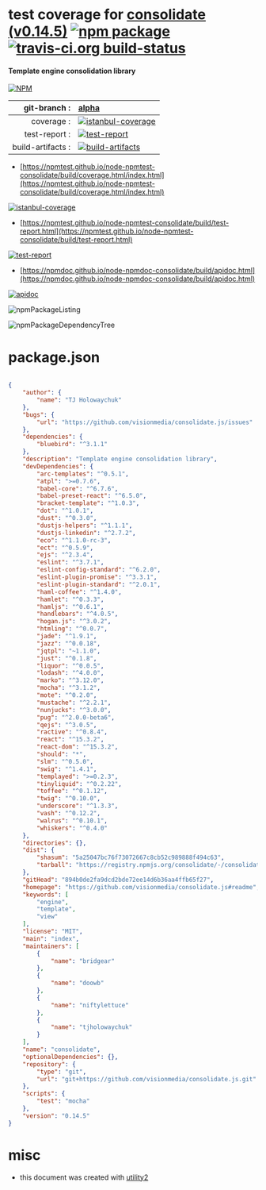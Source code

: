 # test coverage for  [consolidate (v0.14.5)](https://github.com/visionmedia/consolidate.js#readme)  [![npm package](https://img.shields.io/npm/v/npmtest-consolidate.svg?style=flat-square)](https://www.npmjs.org/package/npmtest-consolidate) [![travis-ci.org build-status](https://api.travis-ci.org/npmtest/node-npmtest-consolidate.svg)](https://travis-ci.org/npmtest/node-npmtest-consolidate)
#### Template engine consolidation library

[![NPM](https://nodei.co/npm/consolidate.png?downloads=true&downloadRank=true&stars=true)](https://www.npmjs.com/package/consolidate)

| git-branch : | [alpha](https://github.com/npmtest/node-npmtest-consolidate/tree/alpha)|
|--:|:--|
| coverage : | [![istanbul-coverage](https://npmtest.github.io/node-npmtest-consolidate/build/coverage.badge.svg)](https://npmtest.github.io/node-npmtest-consolidate/build/coverage.html/index.html)|
| test-report : | [![test-report](https://npmtest.github.io/node-npmtest-consolidate/build/test-report.badge.svg)](https://npmtest.github.io/node-npmtest-consolidate/build/test-report.html)|
| build-artifacts : | [![build-artifacts](https://npmtest.github.io/node-npmtest-consolidate/glyphicons_144_folder_open.png)](https://github.com/npmtest/node-npmtest-consolidate/tree/gh-pages/build)|

- [https://npmtest.github.io/node-npmtest-consolidate/build/coverage.html/index.html](https://npmtest.github.io/node-npmtest-consolidate/build/coverage.html/index.html)

[![istanbul-coverage](https://npmtest.github.io/node-npmtest-consolidate/build/screenCapture.buildCi.browser.%252Ftmp%252Fbuild%252Fcoverage.lib.html.png)](https://npmtest.github.io/node-npmtest-consolidate/build/coverage.html/index.html)

- [https://npmtest.github.io/node-npmtest-consolidate/build/test-report.html](https://npmtest.github.io/node-npmtest-consolidate/build/test-report.html)

[![test-report](https://npmtest.github.io/node-npmtest-consolidate/build/screenCapture.buildCi.browser.%252Ftmp%252Fbuild%252Ftest-report.html.png)](https://npmtest.github.io/node-npmtest-consolidate/build/test-report.html)

- [https://npmdoc.github.io/node-npmdoc-consolidate/build/apidoc.html](https://npmdoc.github.io/node-npmdoc-consolidate/build/apidoc.html)

[![apidoc](https://npmdoc.github.io/node-npmdoc-consolidate/build/screenCapture.buildCi.browser.%252Ftmp%252Fbuild%252Fapidoc.html.png)](https://npmdoc.github.io/node-npmdoc-consolidate/build/apidoc.html)

![npmPackageListing](https://npmtest.github.io/node-npmtest-consolidate/build/screenCapture.npmPackageListing.svg)

![npmPackageDependencyTree](https://npmtest.github.io/node-npmtest-consolidate/build/screenCapture.npmPackageDependencyTree.svg)



# package.json

```json

{
    "author": {
        "name": "TJ Holowaychuk"
    },
    "bugs": {
        "url": "https://github.com/visionmedia/consolidate.js/issues"
    },
    "dependencies": {
        "bluebird": "^3.1.1"
    },
    "description": "Template engine consolidation library",
    "devDependencies": {
        "arc-templates": "^0.5.1",
        "atpl": ">=0.7.6",
        "babel-core": "^6.7.6",
        "babel-preset-react": "^6.5.0",
        "bracket-template": "^1.0.3",
        "dot": "^1.0.1",
        "dust": "^0.3.0",
        "dustjs-helpers": "^1.1.1",
        "dustjs-linkedin": "^2.7.2",
        "eco": "^1.1.0-rc-3",
        "ect": "^0.5.9",
        "ejs": "^2.3.4",
        "eslint": "^3.7.1",
        "eslint-config-standard": "^6.2.0",
        "eslint-plugin-promise": "^3.3.1",
        "eslint-plugin-standard": "^2.0.1",
        "haml-coffee": "^1.4.0",
        "hamlet": "^0.3.3",
        "hamljs": "^0.6.1",
        "handlebars": "^4.0.5",
        "hogan.js": "^3.0.2",
        "htmling": "^0.0.7",
        "jade": "^1.9.1",
        "jazz": "^0.0.18",
        "jqtpl": "~1.1.0",
        "just": "^0.1.8",
        "liquor": "^0.0.5",
        "lodash": "^4.0.0",
        "marko": "^3.12.0",
        "mocha": "^3.1.2",
        "mote": "^0.2.0",
        "mustache": "^2.2.1",
        "nunjucks": "^3.0.0",
        "pug": "^2.0.0-beta6",
        "qejs": "^3.0.5",
        "ractive": "^0.8.4",
        "react": "^15.3.2",
        "react-dom": "^15.3.2",
        "should": "*",
        "slm": "^0.5.0",
        "swig": "^1.4.1",
        "templayed": ">=0.2.3",
        "tinyliquid": "^0.2.22",
        "toffee": "^0.1.12",
        "twig": "^0.10.0",
        "underscore": "^1.3.3",
        "vash": "^0.12.2",
        "walrus": "^0.10.1",
        "whiskers": "^0.4.0"
    },
    "directories": {},
    "dist": {
        "shasum": "5a25047bc76f73072667c8cb52c989888f494c63",
        "tarball": "https://registry.npmjs.org/consolidate/-/consolidate-0.14.5.tgz"
    },
    "gitHead": "894b0de2fa9dcd2bde72ee14d6b36aa4ffb65f27",
    "homepage": "https://github.com/visionmedia/consolidate.js#readme",
    "keywords": [
        "engine",
        "template",
        "view"
    ],
    "license": "MIT",
    "main": "index",
    "maintainers": [
        {
            "name": "bridgear"
        },
        {
            "name": "doowb"
        },
        {
            "name": "niftylettuce"
        },
        {
            "name": "tjholowaychuk"
        }
    ],
    "name": "consolidate",
    "optionalDependencies": {},
    "repository": {
        "type": "git",
        "url": "git+https://github.com/visionmedia/consolidate.js.git"
    },
    "scripts": {
        "test": "mocha"
    },
    "version": "0.14.5"
}
```



# misc
- this document was created with [utility2](https://github.com/kaizhu256/node-utility2)
